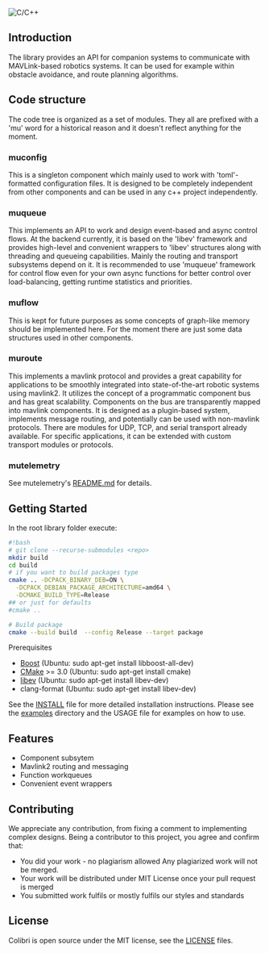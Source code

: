 ![C/C++](https://github.com/edelsys/colibri/workflows/C/C++/badge.svg)

## Introduction
The library provides an API for companion systems to communicate with MAVLink-based robotics systems.
It can be used for example within obstacle avoidance, and route planning algorithms.

## Code structure
The code tree is organized as a set of modules.
They all are prefixed with a 'mu' word for a historical reason and it doesn't reflect anything for the moment.

### muconfig
This is a singleton component which mainly used to work with 'toml'-formatted configuration files.
It is designed to be completely independent from other components and can be used in any c++ project independently.

### muqueue
This implements an API to work and design event-based and async control flows.
At the backend currently, it is  based on the 'libev' framework and provides high-level and convenient wrappers 
to 'libev' structures along with threading and queueing capabilities.
Mainly the routing and transport subsystems depend on it. It is recommended to use 'muqueue' framework for control 
flow even for your own async functions for better control over load-balancing, getting runtime 
statistics and priorities.

### muflow
This is kept for future purposes as some concepts of graph-like memory should be implemented here.
For the moment there are just some data structures used in other components.

### muroute
This implements a mavlink protocol and provides a great capability for applications to be smoothly integrated into state-of-the-art robotic systems using mavlink2. It utilizes the concept of a programmatic component bus and has great scalability. Components on the bus are transparently mapped into mavlink components. It is designed as a plugin-based system, implements message routing, and potentially can be used with non-mavlink protocols. There are modules for UDP, TCP, and serial transport already available. For specific applications, it can be extended with custom transport modules or protocols.

### mutelemetry
See mutelemetry's [README.md](mutelemetry/README.md) for details.

## Getting Started
In the root library folder execute:

```bash
#!bash
# git clone --recurse-submodules <repo>
mkdir build
cd build
# if you want to build packages type
cmake .. -DCPACK_BINARY_DEB=ON \
  -DCPACK_DEBIAN_PACKAGE_ARCHITECTURE=amd64 \
  -DCMAKE_BUILD_TYPE=Release
## or just for defaults
#cmake ..

# Build package
cmake --build build  --config Release --target package
```

Prerequisites
* [Boost](http://www.boost.org/users/download/) (Ubuntu: sudo apt-get install libboost-all-dev)
* [CMake](http://www.cmake.org/cmake/resources/software.html) >= 3.0 (Ubuntu: sudo apt-get install cmake)
* [libev](libev.schmorp.de) (Ubuntu: sudo apt-get install libev-dev)
* clang-format (Ubuntu: sudo apt-get install libev-dev)

See the [INSTALL](INSTALL.md) file for more detailed installation instructions.
Please see the [examples](examples/) directory and the USAGE file for examples on how to use.

## Features
* Component subsytem
* Mavlink2 routing and messaging
* Function workqueues
* Convenient event wrappers

## Contributing
We appreciate any contribution, from fixing a comment to implementing complex designs.
Being a contributor to this project, you agree and confirm that:
  * You did your work - no plagiarism allowed
      Any plagiarized work will not be merged.
  * Your work will be distributed under MIT License once your pull request is merged
  * You submitted work fulfils or mostly fulfils our styles and standards
    
## License
Colibri is open source under the MIT license, see the [LICENSE](LICENSE) files.
